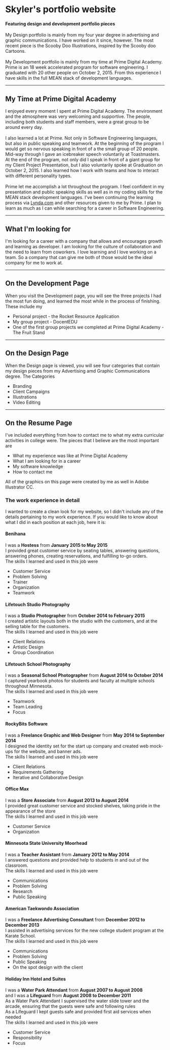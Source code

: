 # Skyler's portfolio website
#### Featuring design and development portfolio pieces
My Design portfolio is mainly from my four year degree in advertising and graphic communications. I have worked on it since, however.
The most recent piece is the Scooby Doo Illustrations, inspired by the Scooby doo Cartoons.
<br><br>
My Development portfolio is mainly from my time at Prime Digital Academy. Prime is an 18 week accelerated program for software engineering.
I graduated with 20 other people on October 2, 2015. From this experience I have skills in the full MEAN stack of development languages.
- - - -


## My Time at Prime Digital Academy
I enjoyed every moment I spent at Prime Digital Academy. The environment and the atmosphere was very welcoming and supportive. The people, including both
students and staff members, were a great group to be around every day.
<br><br>
I also learned a lot at Prime. Not only in Software Engineering languages, but also in public speaking and teamwork. At the beginning of the program I would
get so nervous speaking in front of a the small group of 20 people. Mid-way through I gave an icebreaker speech voluntarily at Toastmasters. At the end of the
program, not only did I speak in front of a giant group for my Client Project Presentation, but I also voluntarily spoke at Graduation on October 2, 2015.
I also learned how I work with teams and how to interact with different personality types.
<br><br>
Prime let me accomplish a lot throughout the program. I feel confident in my presentation and public speaking skills as well as in my coding skills for the MEAN
stack development languages. I've been continuing the learning process via [Lynda.com](http://www.lynda.com/) and other resources given to me by Prime. I plan
to learn as much as I can while searching for a career in Software Engineering.

- - - -

## What I'm looking for
I'm looking for a career with a company that allows and encourages growth and learning as developer. I am looking for the culture of
collaboration and the need to learn from coworkers. I love learning and I love working on a team. So a company that can give me both
of those would be the ideal company for me to work at.

- - - -

## On the Development Page
When you visit the Development page, you will see the three projects I had the most fun doing, and learned the most while in the process of finishing.
These include my
* Personal project - the Rocket Resource Application
* My group project - DocentEDU
* One of the first group projects we completed at Prime Digital Academy - The Fruit Stand

- - - -

## On the Design Page
When the Design page is viewed, you will see four categories that contain my design pieces from my Advertising amd Graphic Communications degree.
The Categories
* Branding
* Client Campaigns
* Illustrations
* Video Editing

- - - -

## On the Resume Page
I've included everything from how to contact me to what my extra curricular activities in college were. The pieces that I believe are the
most important are
* What my experience was like at Prime Digital Academy
* What I am looking for in a career
* My software knowledge
* How to contact me

All of the graphics on this page were created by me as well in Adobe Illustrator CC.
### The work experience in detail
I wanted to create a clean look for my website, so I didn't include any of the details pertaining to my work experience. If you would like
to know about what I did in each position at each job, here it is:

#### Benihana
I was a **Hostess** from **January 2015 to May 2015**
<br>I provided great customer service by seating tables, answering questions, answering phones, creating reservations, and fulfilling to-go orders.
<br>The skills I learned and used in this job were
* Customer Service
* Problem Solving
* Trainer
* Organization
* Teamwork

#### Lifetouch Studio Photography
I was a **Studio Photographer** from **October 2014 to February 2015**
<br>I created artistic layouts both in the studio with the customers, and at the selling table for the customers.
<br>The skills I learned and used in this job were
* Client Relations
* Artistic Design
* Group Coordination

#### Lifetouch School Photography
I was a **Seasonal School Photographer** from **August 2014 to October 2014**
<br>I captured yearbook photos for students and faculty at multiple schools throughout Minnesota.
<br>The skills I learned and used in this job were
* Teamwork
* Team Leading
* Focus

#### RockyBits Software
I was a **Freelance Graphic and Web Designer** from **May 2014 to September 2014**
<br>I designed the identity set for the start up company and created web mock-ups for the website, and banner ads.
<br>The skills I learned and used in this job were
* Client Relations
* Requirements Gathering
* Iterative and Collaborative Design

#### Office Max
I was a **Store Associate** from **August 2013 to August 2014**
<br>I provided great customer service and stocked shelves, taking pride in the appearance of the store
<br>The skills I learned and used in this job were
* Customer Service
* Organization

#### Minnesota State University Moorhead
I was a **Teacher Assistant** from **January 2012 to May 2014**
<br>I answered questions and provided help to students in and out of the classroom.
<br>The skills I learned and used in this job were
* Communications
* Problem Solving
* Research
* Public Speaking

#### American Taekwondo Association
I was a **Freelance Advertising Consultant** from **December 2012 to December 2013**
<br>I assisted in advertising services for the new college student program at the Karate School.
<br>The skills I learned and used in this job were
* Communications
* Problem Solving
* Public Speaking
* On the spot design with the client

#### Holiday Inn Hotel and Suites
I was a **Water Park Attendant** from **August 2007 to August 2008** <br>and I was a **Lifeguard** from **August 2008 to December 2011**
<br>As a Water Park Attendant I supervised the water slide tower and the arcade, ensuring that the guests were safe and following rules
<br>As a Lifeguard I kept guests safe and provided first aid services when needed
<br>The skills I learned and used in this job were
* Customer Service
* Responsibility
* Focus